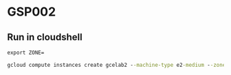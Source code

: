 # GSP002

## Run in cloudshell

```cmd
export ZONE=
```

```cmd
gcloud compute instances create gcelab2 --machine-type e2-medium --zone $ZONE
```
